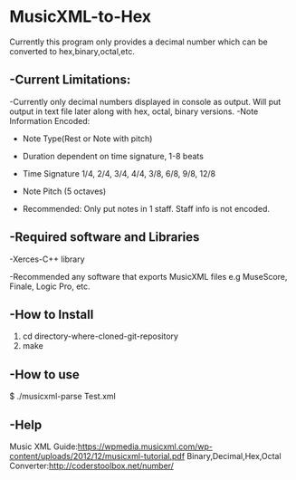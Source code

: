 # MusicXML-to-Hex
Currently this program only provides a decimal number which can be converted to hex,binary,octal,etc.

-Current Limitations:
-
-Currently only decimal numbers displayed in console as output. Will put output in text file later along with hex, octal, binary versions.
-Note Information Encoded: 
  - Note Type(Rest or Note with pitch)
  - Duration dependent on time signature, 1-8 beats
  - Time Signature 1/4, 2/4, 3/4, 4/4, 3/8, 6/8, 9/8, 12/8
  - Note Pitch (5 octaves)

- Recommended: Only put notes in 1 staff. Staff info is not encoded.


-Required software and Libraries
-
-Xerces-C++ library

-Recommended any software that exports MusicXML files e.g MuseScore, Finale, Logic Pro, etc.

-How to Install
-
1. cd directory-where-cloned-git-repository
2. make

-How to use
-
$ ./musicxml-parse Test.xml

-Help
-
Music XML Guide:https://wpmedia.musicxml.com/wp-content/uploads/2012/12/musicxml-tutorial.pdf
Binary,Decimal,Hex,Octal Converter:http://coderstoolbox.net/number/

